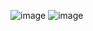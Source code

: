 ![image](https://github.com/user-attachments/assets/2958fce3-20b7-4324-972c-17289472b4f5)
![image](https://github.com/user-attachments/assets/f8e6173c-cfa2-4d03-95b8-1274766e9af5)

